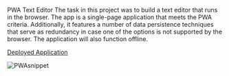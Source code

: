 PWA Text Editor
The task in this project was to build a text editor that runs in the browser. The app is a single-page application that meets the PWA criteria. Additionally, it features a number of data persistence techniques that serve as redundancy in case one of the options is not supported by the browser. The application will also function offline.

[Deployed Application](https://jate-editor-19-0260c1590efc.herokuapp.com/)

![PWAsnippet](https://github.com/Jdelg140/text-editor-PWA/assets/128998284/77df186e-9468-4be3-9ecd-6356bd0bfbfe)
